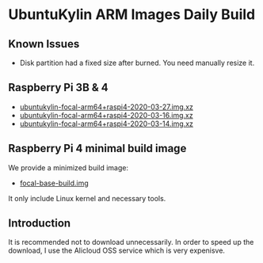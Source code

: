 # UbuntuKylin ARM Images Daily Build

## Known Issues

* Disk partition had a fixed size after burned. You need manually resize it.

## Raspberry Pi 3B & 4

* [ubuntukylin-focal-arm64+raspi4-2020-03-27.img.xz](https://ukmirror.oss-cn-beijing.aliyuncs.com/focal/ubuntukylin-focal-arm64%2Braspi4-2020-03-27.img.xz)
* [ubuntukylin-focal-arm64+raspi4-2020-03-16.img.xz](https://ukmirror.oss-cn-beijing.aliyuncs.com/focal/ubuntukylin-focal-arm64%2Braspi4-2020-03-16.img.xz)
* [ubuntukylin-focal-arm64+raspi4-2020-03-14.img.xz](https://ukmirror.oss-cn-beijing.aliyuncs.com/focal/ubuntukylin-focal-arm64%2Braspi4-2020-03-14.img.xz)

## Raspberry Pi 4 minimal build image

We provide a minimized build image:

* [focal-base-build.img](https://ukmirror.oss-cn-beijing.aliyuncs.com/focal/ubuntu-focal-base-build.img)

It only include Linux kernel and necessary tools.

## Introduction

It is recommended not to download unnecessarily. In order to speed up the download, I use the Alicloud OSS service which is very expenisve.
